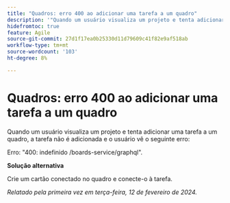 ```yaml
---
title: "Quadros: erro 400 ao adicionar uma tarefa a um quadro"
description: '"Quando um usuário visualiza um projeto e tenta adicionar uma tarefa a um quadro, a tarefa não é adicionada e o usuário vê um erro. Uma solução alternativa está disponível.”'
hidefromtoc: true
feature: Agile
source-git-commit: 27d1f17ea0b25330d11d79609c41f82e9af518ab
workflow-type: tm+mt
source-wordcount: '103'
ht-degree: 8%

---
```



# Quadros: erro 400 ao adicionar uma tarefa a um quadro

Quando um usuário visualiza um projeto e tenta adicionar uma tarefa a um quadro, a tarefa não é adicionada e o usuário vê o seguinte erro:

Erro: &quot;400: indefinido /boards-service/graphql&quot;.

**Solução alternativa**

Crie um cartão conectado no quadro e conecte-o à tarefa.

_Relatado pela primeira vez em terça-feira, 12 de fevereiro de 2024._
